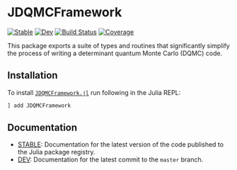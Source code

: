 # JDQMCFramework

[![Stable](https://img.shields.io/badge/docs-stable-blue.svg)](https://SmoQySuite.github.io/JDQMCFramework.jl/stable/)
[![Dev](https://img.shields.io/badge/docs-dev-blue.svg)](https://SmoQySuite.github.io/JDQMCFramework.jl/dev/)
[![Build Status](https://github.com/SmoQySuite/JDQMCFramework.jl/actions/workflows/CI.yml/badge.svg?branch=master)](https://github.com/SmoQySuite/JDQMCFramework.jl/actions/workflows/CI.yml?query=branch%3Amaster)
[![Coverage](https://codecov.io/gh/SmoQySuite/JDQMCFramework.jl/branch/master/graph/badge.svg)](https://codecov.io/gh/SmoQySuite/JDQMCFramework.jl)

This package exports a suite of types and routines that significantly simplify the process of writing a determinant quantum
Monte Carlo (DQMC) code.

## Installation
To install [`JDQMCFramework.jl`](https://github.com/SmoQySuite/JDQMCFramework.jl.git) run following in the Julia REPL:

```julia
] add JDQMCFramework
```

## Documentation

- [STABLE](https://SmoQySuite.github.io/JDQMCFramework.jl/stable/): Documentation for the latest version of the code published to the Julia package registry.
- [DEV](https://SmoQySuite.github.io/JDQMCFramework.jl/dev/): Documentation for the latest commit to the `master` branch.